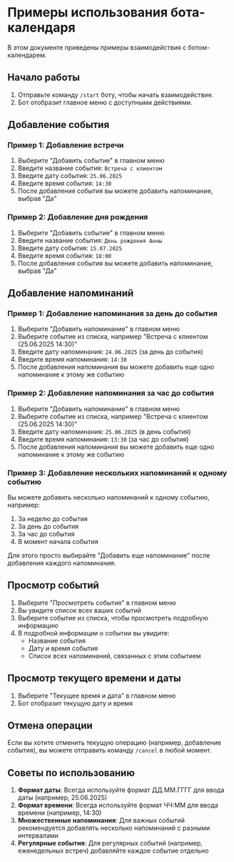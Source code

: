 # Примеры использования бота-календаря

В этом документе приведены примеры взаимодействия с ботом-календарем.

## Начало работы

1. Отправьте команду `/start` боту, чтобы начать взаимодействие.
2. Бот отобразит главное меню с доступными действиями.

## Добавление события

### Пример 1: Добавление встречи

1. Выберите "Добавить событие" в главном меню
2. Введите название события: `Встреча с клиентом`
3. Введите дату события: `25.06.2025`
4. Введите время события: `14:30`
5. После добавления события вы можете добавить напоминание, выбрав "Да"

### Пример 2: Добавление дня рождения

1. Выберите "Добавить событие" в главном меню
2. Введите название события: `День рождения Анны`
3. Введите дату события: `15.07.2025`
4. Введите время события: `18:00`
5. После добавления события вы можете добавить напоминание, выбрав "Да"

## Добавление напоминаний

### Пример 1: Добавление напоминания за день до события

1. Выберите "Добавить напоминание" в главном меню
2. Выберите событие из списка, например "Встреча с клиентом (25.06.2025 14:30)"
3. Введите дату напоминания: `24.06.2025` (за день до события)
4. Введите время напоминания: `14:30`
5. После добавления напоминания вы можете добавить еще одно напоминание к этому же событию

### Пример 2: Добавление напоминания за час до события

1. Выберите "Добавить напоминание" в главном меню
2. Выберите событие из списка, например "Встреча с клиентом (25.06.2025 14:30)"
3. Введите дату напоминания: `25.06.2025` (в день события)
4. Введите время напоминания: `13:30` (за час до события)
5. После добавления напоминания вы можете добавить еще одно напоминание к этому же событию

### Пример 3: Добавление нескольких напоминаний к одному событию

Вы можете добавить несколько напоминаний к одному событию, например:

1. За неделю до события
2. За день до события
3. За час до события
4. В момент начала события

Для этого просто выбирайте "Добавить еще напоминание" после добавления каждого напоминания.

## Просмотр событий

1. Выберите "Просмотреть события" в главном меню
2. Вы увидите список всех ваших событий
3. Выберите событие из списка, чтобы просмотреть подробную информацию
4. В подробной информации о событии вы увидите:
   - Название события
   - Дату и время события
   - Список всех напоминаний, связанных с этим событием

## Просмотр текущего времени и даты

1. Выберите "Текущее время и дата" в главном меню
2. Бот отобразит текущую дату и время

## Отмена операции

Если вы хотите отменить текущую операцию (например, добавление события), вы можете отправить команду `/cancel` в любой момент.

## Советы по использованию

1. **Формат даты**: Всегда используйте формат ДД.ММ.ГГГГ для ввода даты (например, 25.06.2025)
2. **Формат времени**: Всегда используйте формат ЧЧ:ММ для ввода времени (например, 14:30)
3. **Множественные напоминания**: Для важных событий рекомендуется добавлять несколько напоминаний с разными интервалами
4. **Регулярные события**: Для регулярных событий (например, еженедельных встреч) добавляйте каждое событие отдельно